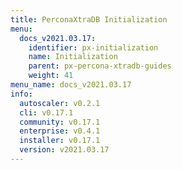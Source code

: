 ```yaml
---
title: PerconaXtraDB Initialization
menu:
  docs_v2021.03.17:
    identifier: px-initialization
    name: Initialization
    parent: px-percona-xtradb-guides
    weight: 41
menu_name: docs_v2021.03.17
info:
  autoscaler: v0.2.1
  cli: v0.17.1
  community: v0.17.1
  enterprise: v0.4.1
  installer: v0.17.1
  version: v2021.03.17
---
```


